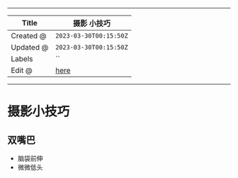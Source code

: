 -----

| Title     | 摄影 小技巧                                              |
| --------- | --------------------------------------------------- |
| Created @ | `2023-03-30T00:15:50Z`                              |
| Updated @ | `2023-03-30T00:15:50Z`                              |
| Labels    | \`\`                                                |
| Edit @    | [here](https://github.com/junxnone/wiki/issues/150) |

-----

# 摄影小技巧

## 双嘴巴

  - 脑袋前伸
  - 微微低头
